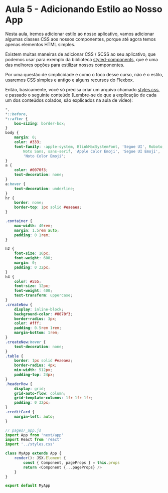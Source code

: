 # Aula 5 - Adicionando Estilo ao Nosso App


Nesta aula, iremos adicionar estilo ao nosso aplicativo,
vamos adicionar algumas classes CSS aos nossos componentes, porque até agora
temos apenas elementos HTML simples.

Existem muitas maneiras de adicionar CSS / SCSS ao seu aplicativo, que podemos usar para
exemplo da biblioteca [styled-components](https://styled-components.com/docs/api),
que é uma das melhores opções para estilizar nossos componentes.

Por uma questão de simplicidade e como o foco desse curso, não é o estilo,
usaremos CSS simples e antigo e alguns recursos do Flexbox.

Então, basicamente, você só precisa criar um arquivo chamado [styles.css](styles.css),
e passado o seguinte conteúdo (Lembre-se de que a explicação de cada um dos
conteúdos colados, são explicados na aula de vídeo):

```css
*,
*::before,
*::after {
    box-sizing: border-box;
}
body {
    margin: 0;
    color: #333;
    font-family: -apple-system, BlinkMacSystemFont, 'Segoe UI', Roboto, 'Helvetica Neue', Arial,
        Noto Sans, sans-serif, 'Apple Color Emoji', 'Segoe UI Emoji', 'Segoe UI Symbol',
        'Noto Color Emoji';
}
a {
    color: #0070f3;
    text-decoration: none;
}
a:hover {
    text-decoration: underline;
}
hr {
    border: none;
    border-top: 1px solid #eaeaea;
}

.container {
    max-width: 40rem;
    margin: 1.5rem auto;
    padding: 0 1rem;
}

h2 {
    font-size: 16px;
    font-weight: 600;
    margin: 0;
    padding: 0 32px;
}
h4 {
    color: #555;
    font-size: 12px;
    font-weight: 400;
    text-transform: uppercase;
}
.createNew {
    display: inline-block;
    background-color: #0070f3;
    border-radius: 3px;
    color: #fff;
    padding: 0.5rem 1rem;
    margin-bottom: 1rem;
}
.createNew:hover {
    text-decoration: none;
}
.table {
    border: 1px solid #eaeaea;
    border-radius: 4px;
    min-width: 512px;
    padding-top: 24px;
}
.headerRow {
    display: grid;
    grid-auto-flow: column;
    grid-template-columns: 1fr 1fr 1fr;
    padding: 0 32px;
}
.creditCard {
    margin-left: auto;
}

```


```typescript jsx
// pages/_app.js
import App from 'next/app'
import React from 'react'
import '../styles.css'

class MyApp extends App {
    render(): JSX.Element {
        const { Component, pageProps } = this.props
        return <Component {...pageProps} />
    }
}

export default MyApp

```